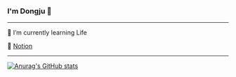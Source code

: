 ### I'm Dongju 👋
----

🌱 I’m currently learning Life

📌 [Notion]()

----
[![Anurag's GitHub stats](https://github-readme-stats.vercel.app/api?username=dongdongju96)](https://github.com/dongdongju96)

<!--
**dongdongju96/dongdongju96** is a ✨ _special_ ✨ repository because its `README.md` (this file) appears on your GitHub profile.

Here are some ideas to get you started:

- 🔭 I’m currently working on ...
- 🌱 I’m currently learning ...
- 👯 I’m looking to collaborate on ...
- 🤔 I’m looking for help with ...
- 💬 Ask me about ...
- 📫 How to reach me: ...
- 😄 Pronouns: ...
- ⚡ Fun fact: ...
-->
